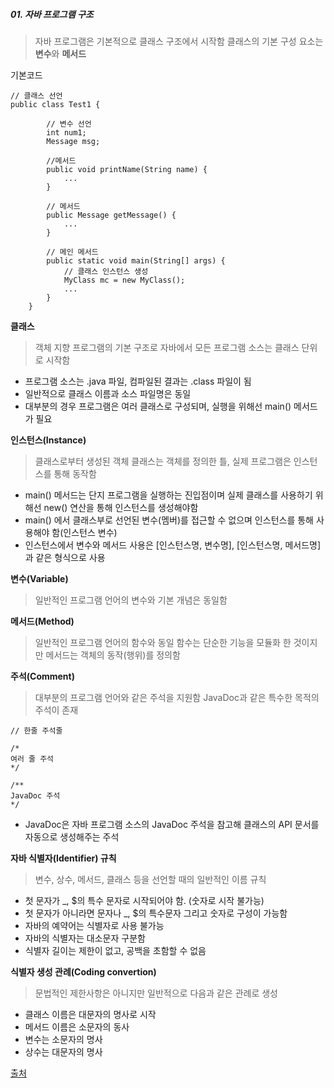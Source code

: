 ##### 01. 자바 프로그램 구조
> 자바 프로그램은 기본적으로 클래스 구조에서 시작함
> 클래스의 기본 구성 요소는 **변수**와 **메서드**

기본코드

    // 클래스 선언
    public class Test1 {
    
		    // 변수 선언
		    int num1;
		    Message msg;
		    
		    //메서드
		    public void printName(String name) {
			    ...
		    }
		    
		    // 메서드
		    public Message getMessage() {
			    ...
		    }
		    
		    // 메인 메서드
		    public static void main(String[] args) {
			    // 클래스 인스턴스 생성
			    MyClass mc = new MyClass();
			    ...
			}
		}

**클래스**
> 객체 지향 프로그램의 기본 구조로 자바에서 모든 프로그램 소스는 클래스 단위로 시작함

- 프로그램 소스는 .java 파일, 컴파일된 결과는 .class 파일이 됨
- 일반적으로 클래스 이름과 소스 파일명은 동일
- 대부분의 경우 프로그램은 여러 클래스로 구성되며, 실행을 위해선 main() 메서드가 필요

**인스턴스(Instance)**
> 클래스로부터 생성된 객체
> 클래스는 객체를 정의한 틀, 실제 프로그램은 인스턴스를 통해 동작함

- main() 메서드는 단지 프로그램을 실행하는 진입점이며 실제 클래스를 사용하기 위해선 new() 연산을 통해 인스턴스를 생성해야함
- main() 에서 클래스부로 선언된 변수(멤버)를 접근할 수 없으며 인스턴스를 통해 사용해야 함(인스턴스 변수)
- 인스턴스에서 변수와 메서드 사용은 [인스턴스명, 변수명],  [인스턴스명, 메서드명]과 같은 형식으로 사용

**변수(Variable)**
> 일반적인 프로그램 언어의 변수와 기본 개념은 동일함

**메서드(Method)**
> 일반적인 프로그램 언어의 함수와 동일
> 함수는 단순한 기능을 모듈화 한 것이지만 메서드는 객체의 동작(행위)를 정의함

**주석(Comment)**
> 대부분의 프로그램 언어와 같은 주석을 지원함
> JavaDoc과 같은 특수한 목적의 주석이 존재

    // 한줄 주석줄 
    
    /*
    여러 줄 주석
    */
    
    /**
    JavaDoc 주석
    */
    
- JavaDoc은 자바 프로그램 소스의 JavaDoc 주석을 참고해 클래스의 API 문서를 자동으로 생성해주는 주석

**자바 식별자(Identifier) 규칙**
> 변수, 상수, 메서드, 클래스 등을 선언할 때의 일반적인 이름 규칙

- 첫 문자가 _, $의 특수 문자로 시작되어야 함. (숫자로 시작 불가능)
- 첫 문자가 아니라면 문자나 _, $의 특수문자 그리고 숫자로 구성이 가능함
- 자바의 예약어는 식별자로 사용 불가능
- 자바의 식별자는 대소문자 구분함
- 식별자 길이는 제한이 없고, 공백을 초함할 수 없음

**식별자 생성 관례(Coding convertion)**
> 문법적인 제한사항은 아니지만 일반적으로 다음과 같은 관례로 생성

- 클래스 이름은 대문자의 명사로 시작
- 메서드 이름은 소문자의 동사
- 변수는 소문자의 명사
- 상수는 대문자의 명사

[출처](https://dinfree.com/lecture/language/112_java_1.html)
